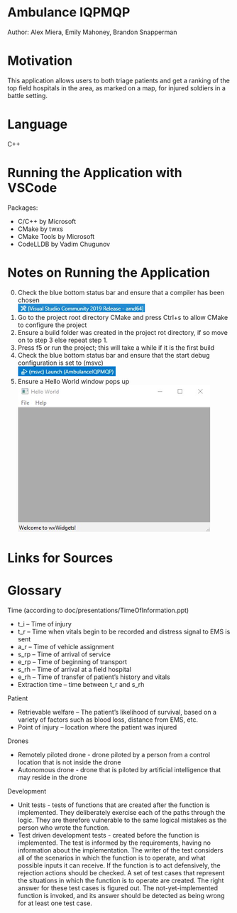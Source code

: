 # Ambulance IQPMQP
Author: Alex Miera, Emily Mahoney, Brandon Snapperman

# Motivation
This application allows users to both triage patients and get a ranking of the top field hospitals in the area, as marked on a map, for injured soldiers in a battle setting.

# Language
C++

# Running the Application with VSCode
Packages:
- C/C++ by Microsoft
- CMake by twxs
- CMake Tools by Microsoft
- CodeLLDB by Vadim Chugunov

# Notes on Running the Application
0. Check the blue bottom status bar and ensure that a compiler has been chosen <br /> ![alt text](https://github.com/ermahoney/AmbulanceIQPMQP/blob/wxwidget/docs/readme/compilerKit.jpg)
1. Go to the project root directory CMake and press Ctrl+s to allow CMake to configure the project
2. Ensure a build folder was created in the project rot directory, if so move on to step 3 else repeat step 1.
3. Press f5 or run the project; this will take a while if it is the first build
4. Check the blue bottom status bar and ensure that the start debug configuration is set to (msvc) <br /> ![alt text](https://github.com/ermahoney/AmbulanceIQPMQP/blob/wxwidget/docs/readme/startDebugConfig.jpg)
5. Ensure a Hello World window pops up <br /> ![alt text](https://github.com/ermahoney/AmbulanceIQPMQP/blob/wxwidget/docs/readme/helloWorldWindow.jpg)

# Links for Sources

# Glossary
Time (according to doc/presentations/TimeOfInformation.ppt)
- t_i – Time of injury
- t_r – Time when vitals begin to be recorded and distress signal to EMS is sent
- a_r – Time of vehicle assignment
- s_rp – Time of arrival of service
- e_rp – Time of beginning of transport
- s_rh – Time of arrival at a field hospital
- e_rh – Time of transfer of patient’s history and vitals
- Extraction time – time between t_r and s_rh

Patient
- Retrievable welfare – The patient’s likelihood of survival, based on a variety of factors such as blood loss, distance from EMS, etc. 
- Point of injury – location where the patient was injured 

Drones
- Remotely piloted drone - drone piloted by a person from a control location that is not inside the drone
- Autonomous drone - drone that is piloted by artificial intelligence that may reside in the drone

Development
- Unit tests - tests of functions that are created after the function is implemented. They deliberately exercise each of the paths through the logic. They are therefore vulnerable to the same logical mistakes as the person who wrote the function.
- Test driven development tests - created before the function is implemented. The test is informed by the requirements, having no information about the implementation. The writer of the test considers all of the scenarios in which the function is to operate, and what possible inputs it can receive. If the function is to act defensively, the rejection actions should be checked. A set of test cases that represent the situations in which the function is to operate are created. The right answer for these test cases is figured out. The not-yet-implemented function is invoked, and its answer should be detected as being wrong for at least one test case. 
